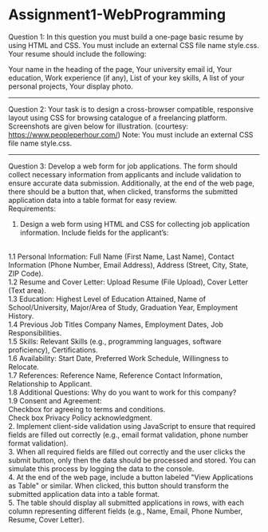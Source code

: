 # Assignment1-WebProgramming

Question 1:
In this question you must build a one-page basic resume by using HTML and CSS. You must
include an external CSS file name style.css.
Your resume should include the following:

Your name in the heading of the page,
Your university email id,
Your education,
Work experience (if any),
List of your key skills,
A list of your personal projects,
Your display photo.
***
Question 2:
Your task is to design a cross-browser compatible, responsive layout using CSS for browsing
catalogue of a freelancing platform. Screenshots are given below for illustration. 
(courtesy: https://www.peopleperhour.com/)
Note: You must include an external CSS file name style.css.
***

Question 3:
Develop a web form for job applications. The form should collect necessary
information from applicants and include validation to ensure accurate data
submission. Additionally, at the end of the web page, there should be a button that,
when clicked, transforms the submitted application data into a table format for easy
review.
<br>
Requirements:
<br>
1. Design a web form using HTML and CSS for collecting job application information. Include fields for the applicant’s:
<br>
1.1 Personal Information:
Full Name (First Name, Last Name),
Contact Information (Phone Number, Email Address),
Address (Street, City, State, ZIP Code).
<br>
1.2 Resume and Cover Letter:
Upload Resume (File Upload),
Cover Letter (Text area).
<br>
1.3 Education:
Highest Level of Education Attained,
Name of School/University,
Major/Area of Study,
Graduation Year,
Employment History.
<br>
1.4 Previous Job Titles
Company Names,
Employment Dates,
Job Responsibilities.
<br>
1.5 Skills:
Relevant Skills (e.g., programming languages, software proficiency),
Certifications.
<br>
1.6 Availability:
Start Date,
Preferred Work Schedule,
Willingness to Relocate.
<br>
1.7 References:
Reference Name,
Reference Contact Information,
Relationship to Applicant.
<br>
1.8 Additional Questions:
Why do you want to work for this company?
<br>
1.9 Consent and Agreement:
<br>
Checkbox for agreeing to terms and conditions.
<br>
Check box Privacy Policy acknowledgment.
<br>
2. Implement client-side validation using JavaScript to ensure that required fields
are filled out correctly (e.g., email format validation, phone number format
validation).
<br>
3. When all required fields are filled out correctly and the user clicks the submit
button, only then the data should be processed and stored. You can simulate this
process by logging the data to the console.
<br>
4. At the end of the web page, include a button labeled "View Applications as
Table" or similar. When clicked, this button should transform the submitted
application data into a table format.
<br>
5. The table should display all submitted applications in rows, with each column
representing different fields (e.g., Name, Email, Phone Number, Resume, Cover
Letter).
